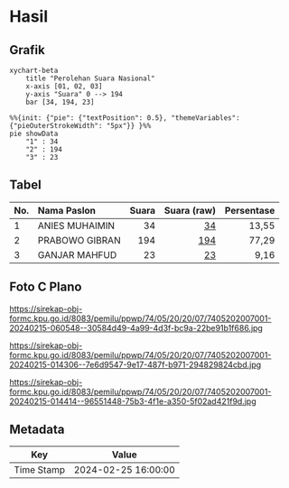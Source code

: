# Hasil

## Grafik

```mermaid
xychart-beta
    title "Perolehan Suara Nasional"
    x-axis [01, 02, 03]
    y-axis "Suara" 0 --> 194
    bar [34, 194, 23]
```

```mermaid
%%{init: {"pie": {"textPosition": 0.5}, "themeVariables": {"pieOuterStrokeWidth": "5px"}} }%%
pie showData
    "1" : 34
    "2" : 194
    "3" : 23
```

## Tabel

| No. | Nama Paslon    | Suara | Suara (raw) | Persentase |
|:--- |:-------------- | -----:| -----------:| ----------:|
| 1   | ANIES MUHAIMIN | 34    | [34][p-1]   | 13,55      |
| 2   | PRABOWO GIBRAN | 194   | [194][p-2]  | 77,29      |
| 3   | GANJAR MAHFUD  | 23    | [23][p-3]   | 9,16       |


[p-1]: https://github.com/gigit-pemilu/pemilu-2024/blob/main/pilpres/hitung-suara/sub/74-sulawesi-tenggara/sub/05-konawe-selatan/sub/20-baito/sub/2007-wonua-raya/sub/001-tps/sub/paslon-1.txt
[p-2]: https://github.com/gigit-pemilu/pemilu-2024/blob/main/pilpres/hitung-suara/sub/74-sulawesi-tenggara/sub/05-konawe-selatan/sub/20-baito/sub/2007-wonua-raya/sub/001-tps/sub/paslon-2.txt
[p-3]: https://github.com/gigit-pemilu/pemilu-2024/blob/main/pilpres/hitung-suara/sub/74-sulawesi-tenggara/sub/05-konawe-selatan/sub/20-baito/sub/2007-wonua-raya/sub/001-tps/sub/paslon-3.txt

## Foto C Plano

https://sirekap-obj-formc.kpu.go.id/8083/pemilu/ppwp/74/05/20/20/07/7405202007001-20240215-060548--30584d49-4a99-4d3f-bc9a-22be91b1f686.jpg

https://sirekap-obj-formc.kpu.go.id/8083/pemilu/ppwp/74/05/20/20/07/7405202007001-20240215-014306--7e6d9547-9e17-487f-b971-294829824cbd.jpg

https://sirekap-obj-formc.kpu.go.id/8083/pemilu/ppwp/74/05/20/20/07/7405202007001-20240215-014414--96551448-75b3-4f1e-a350-5f02ad421f9d.jpg


## Metadata

| Key        | Value               |
| ---------- | ------------------- |
| Time Stamp | 2024-02-25 16:00:00 |



